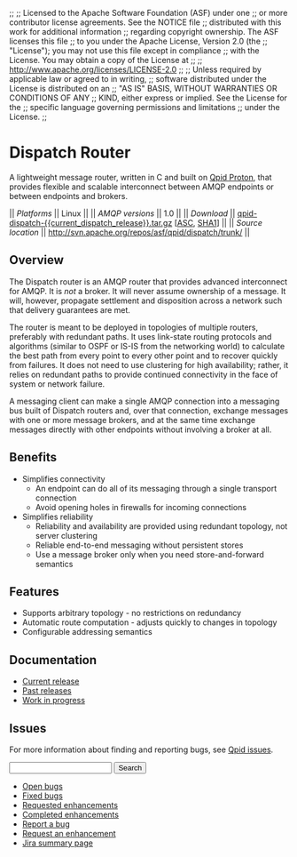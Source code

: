 ;;
;; Licensed to the Apache Software Foundation (ASF) under one
;; or more contributor license agreements.  See the NOTICE file
;; distributed with this work for additional information
;; regarding copyright ownership.  The ASF licenses this file
;; to you under the Apache License, Version 2.0 (the
;; "License"); you may not use this file except in compliance
;; with the License.  You may obtain a copy of the License at
;; 
;;   http://www.apache.org/licenses/LICENSE-2.0
;; 
;; Unless required by applicable law or agreed to in writing,
;; software distributed under the License is distributed on an
;; "AS IS" BASIS, WITHOUT WARRANTIES OR CONDITIONS OF ANY
;; KIND, either express or implied.  See the License for the
;; specific language governing permissions and limitations
;; under the License.
;;

# Dispatch Router

A lightweight message router, written in C and built on
[Qpid Proton]({{site_url}}/proton/index.html), that provides flexible
and scalable interconnect between AMQP endpoints or between endpoints
and brokers.

  || *Platforms* || Linux ||
  || *AMQP versions* || 1.0 ||
  || *Download* || [qpid-dispatch-{{current_dispatch_release}}.tar.gz](http://www.apache.org/dyn/closer.cgi/qpid/dispatch/{{current_dispatch_release}}/qpid-dispatch-{{current_dispatch_release}}.tar.gz) \[[ASC](http://www.apache.org/dist/qpid/dispatch/{{current_dispatch_release}}/qpid-dispatch-{{current_dispatch_release}}.tar.gz.asc), [SHA1](http://www.apache.org/dist/qpid/dispatch/{{current_dispatch_release}}/SHA1SUM)] ||
  || *Source location* ||  <http://svn.apache.org/repos/asf/qpid/dispatch/trunk/> ||
  
## Overview

The Dispatch router is an AMQP router that provides advanced interconnect for AMQP.
It is *not* a broker.  It will never assume ownership of a message.  It will,
however, propagate settlement and disposition across a network such that delivery
guarantees are met.

The router is meant to be deployed in topologies of multiple routers, preferably with
redundant paths.  It uses link-state routing protocols and algorithms (similar to OSPF
or IS-IS from the networking world) to calculate the best path from every point to
every other point and to recover quickly from failures.  It does not need to use
clustering for high availability; rather, it relies on redundant paths to provide
continued connectivity in the face of system or network failure.

A messaging client can make a single AMQP connection into a messaging bus built of
Dispatch routers and, over that connection, exchange messages with one or more message
brokers, and at the same time exchange messages directly with other endpoints without
involving a broker at all.

## Benefits

 - Simplifies connectivity
   - An endpoint can do all of its messaging through a single transport connection
   - Avoid opening holes in firewalls for incoming connections
 - Simplifies reliability
   - Reliability and availability are provided using redundant topology, not server clustering
   - Reliable end-to-end messaging without persistent stores
   - Use a message broker only when you need store-and-forward semantics

## Features

<div class="two-column" markdown="1">

 - Supports arbitrary topology - no restrictions on redundancy
 - Automatic route computation - adjusts quickly to changes in topology
 - Configurable addressing semantics

</div>

## Documentation

- [Current release]({{current_dispatch_release_url}}/index.html)
- [Past releases]({{site_url}}/releases/index.html#past-releases) 
- [Work in progress]({{site_url}}/releases/qpid-dispatch-trunk/index.html)

## Issues

For more information about finding and reporting bugs, see
[Qpid issues]({{site_url}}/issues.html).

<div class="indent">
  <form id="jira-search-form">
    <input type="hidden" name="jql" value="project = QPID and component = 'Qpid Dispatch' and text ~ '{}' order by updatedDate desc"/>
    <input type="text" name="text"/>
    <button type="submit">Search</button>
  </form>
</div>

<div class="two-column" markdown="1">

 - [Open bugs](http://issues.apache.org/jira/issues/?jql=resolution+%3D+EMPTY+and+issuetype+%3D+%22Bug%22+and+project+%3D+%22DISPATCH%22)
 - [Fixed bugs](http://issues.apache.org/jira/issues/?jql=resolution+%3D+%22Fixed%22+and+issuetype+%3D+%22Bug%22+and+project+%3D+%22DISPATCH%22)
 - [Requested enhancements](http://issues.apache.org/jira/issues/?jql=resolution+%3D+EMPTY+and+issuetype+in+%28%22New+Feature%22%2C+%22Improvement%22%29+and+project+%3D+%22DISPATCH%22)
 - [Completed enhancements](http://issues.apache.org/jira/issues/?jql=resolution+%3D+%22Fixed%22+and+issuetype+in+%28%22New+Feature%22%2C+%22Improvement%22%29+and+project+%3D+%22DISPATCH%22)
 - [Report a bug](https://issues.apache.org/jira/secure/CreateIssueDetails!init.jspa?pid=12315321&issuetype=1&summary=[Enter%20a%20brief%20description]&priority=3)
 - [Request an enhancement](https://issues.apache.org/jira/secure/CreateIssueDetails!init.jspa?pid=12315321&issuetype=4&summary=[Enter%20a%20brief%20description]&priority=3)
 - [Jira summary page](http://issues.apache.org/jira/browse/DISPATCH)

</div>

